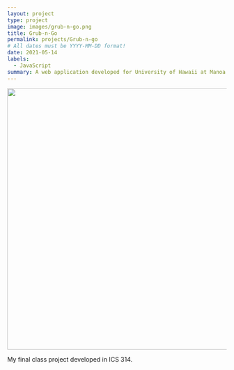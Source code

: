 ```yaml
---
layout: project
type: project
image: images/grub-n-go.png
title: Grub-n-Go
permalink: projects/Grub-n-go
# All dates must be YYYY-MM-DD format!
date: 2021-05-14
labels:
  - JavaScript
summary: A web application developed for University of Hawaii at Manoa. Enables students and community members to help facilitate their food based decision making.
---
```


<img src="https://grub-n-go.github.io/image/landingpage.PNG" width="600">

My final class project developed in ICS 314.

